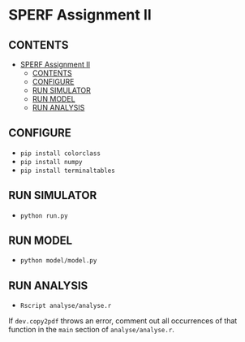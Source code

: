 # SPERF Assignment II

## CONTENTS

<!-- TOC -->

- [SPERF Assignment II](#sperf-assignment-ii)
    - [CONTENTS](#contents)
    - [CONFIGURE](#configure)
    - [RUN SIMULATOR](#run-simulator)
    - [RUN MODEL](#run-model)
    - [RUN ANALYSIS](#run-analysis)

<!-- /TOC -->

## CONFIGURE

- `pip install colorclass`
- `pip install numpy`
- `pip install terminaltables`

## RUN SIMULATOR

- `python run.py`

## RUN MODEL

- `python model/model.py`

## RUN ANALYSIS

- `Rscript analyse/analyse.r`

If `dev.copy2pdf` throws an error, comment out all occurrences of that function in the `main` section of `analyse/analyse.r`.
